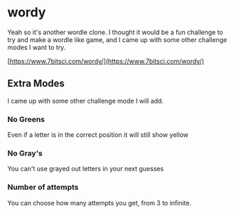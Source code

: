 # wordy
Yeah so it's another wordle clone. I thought it would be a fun challenge to try and make a wordle like game, and I came up with some other challenge modes I want to try.

[https://www.7bitsci.com/wordy/](https://www.7bitsci.com/wordy/)

## Extra Modes
I came up with some other challenge mode I will add.

### No Greens
Even if a letter is in the correct position it will still show yellow

### No Gray's
You can't use grayed out letters in your next guesses

### Number of attempts
You can choose how many attempts you get, from 3 to infinite.
